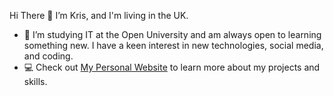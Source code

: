 Hi There 👋 I’m Kris, and I'm living in the UK.

- 👀 I’m studying IT at the Open University and am always open to learning something new. I have a keen interest in new technologies, social media, and coding.
- 💻 Check out [My Personal Website](https://www.blackandwhitedev.com) to learn more about my projects and skills.

<!---
kriskris79/kriskris79 is a ✨ special ✨ repository because its `README.md` (this file) appears on your GitHub profile.
You can click the Preview link to take a look at your changes.
--->
